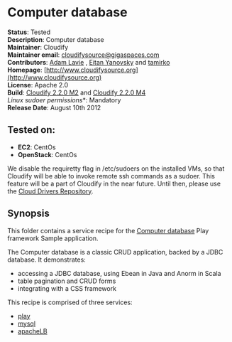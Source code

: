 # Computer database

**Status**: Tested  
**Description**: Computer database  
**Maintainer**:       Cloudify  
**Maintainer email**: cloudifysource@gigaspaces.com  
**Contributors**:  [Adam Lavie](https://github.com/adaml) , [Eitan Yanovsky](https://github.com/eitany) and [tamirko](https://github.com/tamirko)  
**Homepage**:   [http://www.cloudifysource.org](http://www.cloudifysource.org)  
**License**:      Apache 2.0   
**Build**:  [Cloudify 2.2.0 M2](http://repository.cloudifysource.org/org/cloudifysource/2.2.0/gigaspaces-cloudify-2.2.0-m2-b2491.zip) and [Cloudify 2.2.0 M4](http://repository.cloudifysource.org/org/cloudifysource/2.2.0/gigaspaces-cloudify-2.2.0-m4-b2493-77.zip)   
**Linux* sudoer permissions**:	Mandatory     
**Release Date**: August 10th 2012  


Tested on:
--------

* <strong>EC2</strong>: CentOs 
* <strong>OpenStack</strong>: CentOs 

We disable the requiretty flag in /etc/sudoers on the installed VMs, so that Cloudify will be able to invoke remote ssh commands as a sudoer. This feature will be a part of Cloudify in the near future.
Until then, please use the [Cloud Drivers Repository](https://github.com/CloudifySource/cloudify-cloud-drivers).


Synopsis
--------

This folder contains a service recipe for the [Computer database](http://www.playframework.org/documentation/2.0.1/Samples) Play framework Sample application.

The Computer database is a classic CRUD application, backed by a JDBC database. It demonstrates:

* accessing a JDBC database, using Ebean in Java and Anorm in Scala
* table pagination and CRUD forms
* integrating with a CSS framework


This recipe is comprised of three services:
* [play](../../services/play/README.md) 
* [mysql](../../services/mysql/README.md) 
* [apacheLB](../../services/apacheLB/README.md) 


